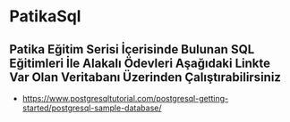 # PatikaSql 
## Patika Eğitim Serisi İçerisinde Bulunan SQL Eğitimleri İle Alakalı Ödevleri Aşağıdaki Linkte Var Olan Veritabanı Üzerinden Çalıştırabilirsiniz

- https://www.postgresqltutorial.com/postgresql-getting-started/postgresql-sample-database/
